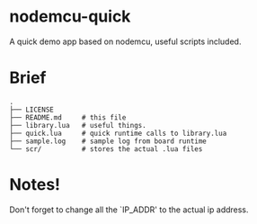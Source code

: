 # nodemcu-quick
A quick demo app based on nodemcu, useful scripts included.

# Brief
```
.
├── LICENSE
├── README.md     # this file
├── library.lua   # useful things.
├── quick.lua     # quick runtime calls to library.lua
├── sample.log    # sample log from board runtime
└── scr/          # stores the actual .lua files
```

# Notes!
Don't forget to change all the `IP_ADDR' to the actual ip address.
